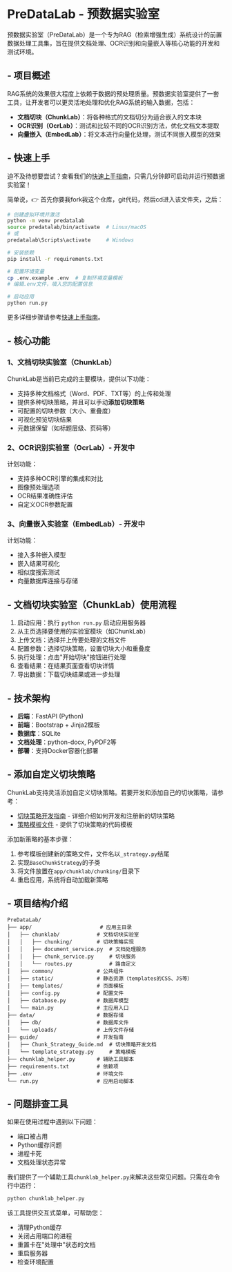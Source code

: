 # PreDataLab - 预数据实验室

预数据实验室（PreDataLab）是一个专为RAG（检索增强生成）系统设计的前置数据处理工具集，旨在提供文档处理、OCR识别和向量嵌入等核心功能的开发和测试环境。


## - 项目概述

RAG系统的效果很大程度上依赖于数据的预处理质量。预数据实验室提供了一套工具，让开发者可以更灵活地处理和优化RAG系统的输入数据，包括：

- **文档切块（ChunkLab）**：将各种格式的文档切分为适合嵌入的文本块
- **OCR识别（OcrLab）**：测试和比较不同的OCR识别方法，优化文档文本提取
- **向量嵌入（EmbedLab）**：将文本进行向量化处理，测试不同嵌入模型的效果


## - 快速上手

迫不及待想要尝试？查看我们的[快速上手指南](./guide/QuickStart.md)，只需几分钟即可启动并运行预数据实验室！

简单说，👉 首先你要我fork我这个仓库，git代码，然后cd进入该文件夹，之后：

```bash
# 创建虚拟环境并激活
python -m venv predatalab
source predatalab/bin/activate  # Linux/macOS
# 或
predatalab\Scripts\activate     # Windows

# 安装依赖
pip install -r requirements.txt

# 配置环境变量
cp .env.example .env  # 复制环境变量模板
# 编辑.env文件，填入您的配置信息

# 启动应用
python run.py
```

更多详细步骤请参考[快速上手指南](./guide/QuickStart.md)。


## - 核心功能

### 1、文档切块实验室（ChunkLab）

ChunkLab是当前已完成的主要模块，提供以下功能：

- 支持多种文档格式（Word、PDF、TXT等）的上传和处理
- 提供多种切块策略，并且可以手动**添加切块策略**
- 可配置的切块参数（大小、重叠度）
- 可视化预览切块结果
- 元数据保留（如标题层级、页码等）

### 2、OCR识别实验室（OcrLab）- 开发中

计划功能：
- 支持多种OCR引擎的集成和对比
- 图像预处理选项
- OCR结果准确性评估
- 自定义OCR参数配置

### 3、向量嵌入实验室（EmbedLab）- 开发中

计划功能：
- 接入多种嵌入模型
- 嵌入结果可视化
- 相似度搜索测试
- 向量数据库连接与存储


## - 文档切块实验室（ChunkLab）使用流程

1. 启动应用：执行 `python run.py` 启动应用服务器
2. 从主页选择要使用的实验室模块（如ChunkLab）
3. 上传文档：选择并上传要处理的文档文件
4. 配置参数：选择切块策略，设置切块大小和重叠度
5. 执行处理：点击"开始切块"按钮进行处理
6. 查看结果：在结果页面查看切块详情
7. 导出数据：下载切块结果或进一步处理


## - 技术架构

- **后端**：FastAPI (Python)
- **前端**：Bootstrap + Jinja2模板
- **数据库**：SQLite
- **文档处理**：python-docx, PyPDF2等
- **部署**：支持Docker容器化部署


## - 添加自定义切块策略

ChunkLab支持灵活添加自定义切块策略。若要开发和添加自己的切块策略，请参考：

- [切块策略开发指南](./guide/Chunk_Strategy_Guide.md) - 详细介绍如何开发和注册新的切块策略
- [策略模板文件](./guide/template_strategy.py) - 提供了切块策略的代码模板

添加新策略的基本步骤：
1. 参考模板创建新的策略文件，文件名以`_strategy.py`结尾
2. 实现`BaseChunkStrategy`的子类
3. 将文件放置在`app/chunklab/chunking/`目录下
4. 重启应用，系统将自动加载新策略


## - 项目结构介绍

```
PreDataLab/
├── app/                      # 应用主目录
│   ├── chunklab/            # 文档切块实验室
│   │   ├── chunking/        # 切块策略实现
│   │   ├── document_service.py  # 文档处理服务
│   │   ├── chunk_service.py     # 切块服务
│   │   └── routes.py            # 路由定义
│   ├── common/              # 公共组件
│   ├── static/              # 静态资源（templates的CSS、JS等）
│   ├── templates/           # 页面模板
│   ├── config.py            # 配置文件
│   ├── database.py          # 数据库模型
│   └── main.py              # 主应用入口
├── data/                    # 数据存储
│   ├── db/                  # 数据库文件
│   └── uploads/             # 上传文件存储
├── guide/                   # 开发指南
│   ├── Chunk_Strategy_Guide.md  # 切块策略开发文档
│   └── template_strategy.py     # 策略模板
├── chunklab_helper.py       # 辅助工具脚本
├── requirements.txt         # 依赖项
├── .env                     # 环境文件
└── run.py                   # 应用启动脚本
```


## - 问题排查工具

如果在使用过程中遇到以下问题：
- 端口被占用
- Python缓存问题
- 进程卡死
- 文档处理状态异常

我们提供了一个辅助工具`chunklab_helper.py`来解决这些常见问题。只需在命令行中运行：

```bash
python chunklab_helper.py
```

该工具提供交互式菜单，可帮助您：
- 清理Python缓存
- 关闭占用端口的进程
- 重置卡在"处理中"状态的文档
- 重启服务器
- 检查环境配置